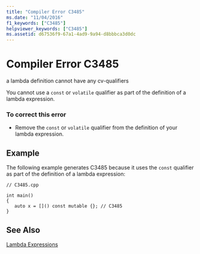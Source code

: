 ```yaml
---
title: "Compiler Error C3485"
ms.date: "11/04/2016"
f1_keywords: ["C3485"]
helpviewer_keywords: ["C3485"]
ms.assetid: d67536f9-67a1-4ad9-9a94-d8bbbca3d0dc
---
```

# Compiler Error C3485

a lambda definition cannot have any cv-qualifiers

You cannot use a `const` or `volatile` qualifier as part of the definition of a lambda expression.

### To correct this error

- Remove the `const` or `volatile` qualifier from the definition of your lambda expression.

## Example

The following example generates C3485 because it uses the `const` qualifier as part of the definition of a lambda expression:

```
// C3485.cpp

int main()
{
   auto x = []() const mutable {}; // C3485
}
```

## See Also

[Lambda Expressions](../../cpp/lambda-expressions-in-cpp.md)